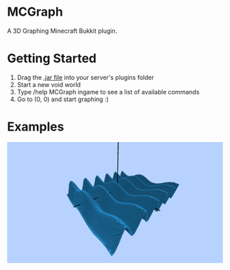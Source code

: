 # MCGraph
A 3D Graphing Minecraft Bukkit plugin.

# Getting Started
1. Drag the <a href = MCGraph-1.0.0.jar>.jar file</a> into your server's plugins folder
2. Start a new void world
3. Type /help MCGraph ingame to see a list of available commands
4. Go to (0, 0) and start graphing :)

# Examples
![](MCGraph/examples/01.png)
